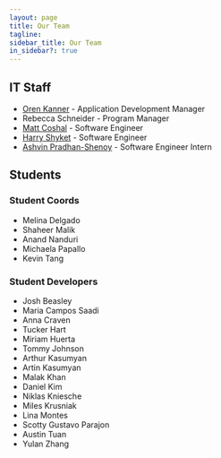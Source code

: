 ```yaml
---
layout: page
title: Our Team
tagline:
sidebar_title: Our Team
in_sidebar?: true
---
```


## IT Staff
- [Oren Kanner](https://gitlab.com/orenyk) - Application Development Manager
- Rebecca Schneider - Program Manager
- [Matt Coshal](https://gitlab.com/mattcosh) - Software Engineer
- [Harry Shyket](https://gitlab.com/hshyk) - Software Engineer
- [Ashvin Pradhan-Shenoy](https://gitlab.com/ashvin.ps) - Software Engineer Intern

## Students
### Student Coords
- Melina Delgado
- Shaheer Malik
- Anand Nanduri
- Michaela Papallo
- Kevin Tang

### Student Developers
- Josh Beasley
- Maria Campos Saadi
- Anna Craven
- Tucker Hart
- Miriam Huerta
- Tommy Johnson
- Arthur Kasumyan
- Artin Kasumyan
- Malak Khan
- Daniel Kim
- Niklas Kniesche
- Miles Krusniak
- Lina Montes
- Scotty Gustavo Parajon
- Austin Tuan
- Yulan Zhang
